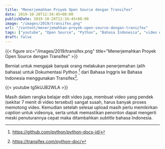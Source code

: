 ```yaml
---
title: "Menerjemahkan Proyek Open Source dengan Transifex"
date: 2019-10-28T12:34:45+08:00
publishDate: 2019-10-28T12:34:45+08:00
image: "/images/2019/transifex.png"
url: "/content/menerjemahkan-proyek-open-source-dengan-transifex"
tags: ["youtube", "Open Source", "Python", "Bahasa Indonesia", "video editing", "kelas teknologi"]
draft: false
---
```


{{< figure src="/images/2019/transifex.png" title="Menerjemahkan Proyek Open Source dengan Transifex" >}}


Berniat untuk mengajak banyak orang melakukan penerjemahan (alih bahasa) untuk Dokumentasi Python [^1] dari Bahasa Inggris ke Bahasa Indonesia menggunakan Transifex[^2].

{{< youtube tg5kUJB2WLA >}}

Masih dalam rangka belajar edit video juga, membuat video yang pendek (sekitar 7 menit di video tersebut) sangat susah, harus banyak proses memotong video. Kemudian setelah selesai upload masih perlu memikirkan _caption_ untuk videonya, serta untuk memastikan penonton dapat mengerti meski penuturannya cepat maka ditambahkan _subtitle_ bahasa Indonesia.

[^1]: https://github.com/python/python-docs-id/
[^2]: https://transifex.com/python-doc/
